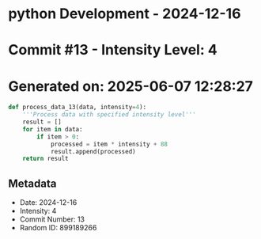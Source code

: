 ﻿# python Development - 2024-12-16
# Commit #13 - Intensity Level: 4
# Generated on: 2025-06-07 12:28:27
```python
def process_data_13(data, intensity=4):
    '''Process data with specified intensity level'''
    result = []
    for item in data:
        if item > 0:
            processed = item * intensity + 88
            result.append(processed)
    return result
```
## Metadata
- Date: 2024-12-16
- Intensity: 4
- Commit Number: 13
- Random ID: 899189266
